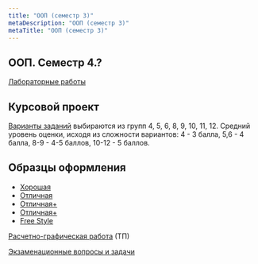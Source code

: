 ```yaml
---
title: "ООП (семестр 3)"
metaDescription: "ООП (семестр 3)"
metaTitle: "ООП (семестр 3)"
---
```


## ООП. Семестр 4.?

[Лабораторные работы](http://ermak.cs.nstu.ru/cprog/tutor/AP4-4lb.htm)

## Курсовой проект

[Варианты заданий](/tasks/projects) выбираются из групп 4, 5, 6, 8, 9, 10, 11, 12. Средний уровень оценки, исходя из сложности вариантов: 4 - 3 балла, 5,6 - 4 балла, 8-9 - 4-5 баллов, 10-12 - 5 баллов.

## Образцы оформления

- [Хорошая](http://ermak.cs.nstu.ru/cprog/tutor/KP3-example1.pdf)
- [Отличная](http://ermak.cs.nstu.ru/cprog/tutor/KP3-example2.pdf)
- [Отличная+](http://ermak.cs.nstu.ru/cprog/tutor/KP3-example3.pdf)
- [Отличная+](http://ermak.cs.nstu.ru/cprog/tutor/KP3-example4.pdf)
- [Free Style](http://ermak.cs.nstu.ru/cprog/tutor/KP3-example5.pdf)

[Расчетно-графическая работа](/tasks/rgr-4) (ТП)

[Экзаменационные вопросы и задачи](/tasks/exams/exam-4)
